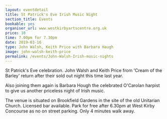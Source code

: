 ```yaml
---
layout: eventdetail
title: St Patrick's Eve Irish Music Night
section_title: Events
bookable: yes
organiser_url: www.westkirbyartscentre.org.uk
price: 10
time: 7.00pm for 7.30pm
date: 2019-03-16
type: John Walsh, Keith Price with Barbara Haugh
image: john-walsh-keith-price
permalink: /events/John-Walsh-Irish-music-nights
---
```


St Patrick's Eve celebration. John Walsh and Keith Price from 'Cream of the Barley' return after their sold out night this time last year.

Also joining them again is Barbara Hough the celebrated O'Carolan harpist to give us another priceless night of Irish music.

The venue is situated on Brookfield Gardens in the site of the old Unitarian Church. Licensed bar available. Park for free after 6.30pm at West Kirby Concourse as no on street parking. Only 4 minutes walk away.
